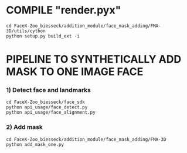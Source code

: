 # COMPILE "render.pyx"
```
cd FaceX-Zoo_biesseck/addition_module/face_mask_adding/FMA-3D/utils/cython
python setup.py build_ext -i
```


# PIPELINE TO SYNTHETICALLY ADD MASK TO ONE IMAGE FACE

### 1) Detect face and landmarks
```
cd FaceX-Zoo_biesseck/face_sdk
python api_usage/face_detect.py
python api_usage/face_alignment.py
```

### 2) Add mask
```
cd FaceX-Zoo_biesseck/addition_module/face_mask_adding/FMA-3D
python add_mask_one.py
```
